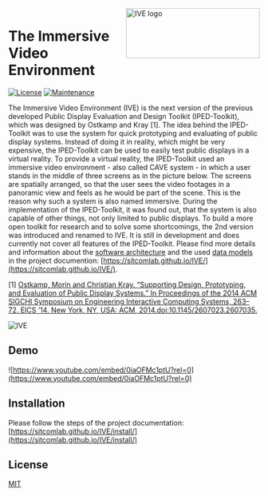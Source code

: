 <img src="https://raw.githubusercontent.com/sitcomlab/IVE/dev/images/logo.png" alt="IVE logo" title="IVE" align="right" height="100" width="268"/>

# The Immersive Video Environment

[![License](https://img.shields.io/github/license/mashape/apistatus.svg)]()
[![Maintenance](https://img.shields.io/badge/Maintained%3F-yes-green.svg)]()

The Immersive Video Environment (IVE) is the next version of the previous developed Public Display Evaluation and Design Toolkit (IPED-Toolkit), which was designed by Ostkamp and Kray [1]. The idea behind the IPED-Toolkit was to use the system for quick prototyping and evaluating of public display systems. Instead of doing it in reality, which might be very expensive, the IPED-Toolkit can be used to easily test public displays in a virtual reality. To provide a virtual reality, the IPED-Toolkit used an immersive video environment - also called CAVE system - in which a user stands in the middle of three screens as in the picture below. The screens are spatially arranged, so that the user sees the video footages in a panoramic view and feels as he would be part of the scene. This is the reason why such a system is also named immersive. During the implementation of the IPED-Toolkit, it was found out, that the system is also capable of other things, not only limited to public displays. To build a more open toolkit for research and to solve some shortcomings, the 2nd version was introduced and renamed to IVE. It is still in development and does currently not cover all features of the IPED-Toolkit. Please find more details and information about the [software architecture](https://sitcomlab.github.io/IVE/intro) and the used [data models](https://sitcomlab.github.io/IVE/data/) in the project documention: [https://sitcomlab.github.io/IVE/](https://sitcomlab.github.io/IVE/).

[1] [Ostkamp, Morin and Christian Kray. “Supporting Design, Prototyping, and Evaluation of Public Display Systems.” In Proceedings of the 2014 ACM SIGCHI Symposium on Engineering Interactive Computing Systems, 263–72. EICS ’14. New York, NY, USA: ACM, 2014.doi:10.1145/2607023.2607035.](http://dl.acm.org/citation.cfm?id=2607035)

![IVE](https://sitcomlab.github.io/IVE/images/ive.jpeg)

## Demo

![https://www.youtube.com/embed/0iaOFMc1ptU?rel=0](https://www.youtube.com/embed/0iaOFMc1ptU?rel=0)

## Installation

Please follow the steps of the project documentation: [https://sitcomlab.github.io/IVE/install/](https://sitcomlab.github.io/IVE/install/)

## License

[MIT](LICENSE)
